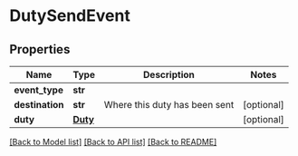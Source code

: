 # DutySendEvent

## Properties
Name | Type | Description | Notes
------------ | ------------- | ------------- | -------------
**event_type** | **str** |  | 
**destination** | **str** | Where this duty has been sent | [optional] 
**duty** | [**Duty**](Duty.md) |  | [optional] 

[[Back to Model list]](../README.md#documentation-for-models) [[Back to API list]](../README.md#documentation-for-api-endpoints) [[Back to README]](../README.md)


